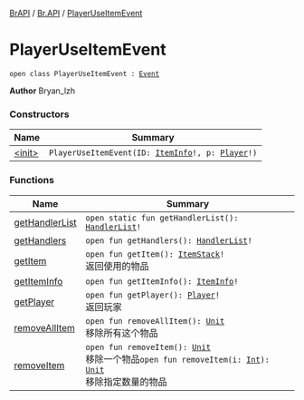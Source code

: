 [BrAPI](../../index.md) / [Br.API](../index.md) / [PlayerUseItemEvent](./index.md)

# PlayerUseItemEvent

`open class PlayerUseItemEvent : `[`Event`](https://hub.spigotmc.org/javadocs/spigot/org/bukkit/event/Event.html)

**Author**
Bryan_lzh

### Constructors

| Name | Summary |
|---|---|
| [&lt;init&gt;](-init-.md) | `PlayerUseItemEvent(ID: `[`ItemInfo`](../-item-info/index.md)`!, p: `[`Player`](https://hub.spigotmc.org/javadocs/spigot/org/bukkit/entity/Player.html)`!)` |

### Functions

| Name | Summary |
|---|---|
| [getHandlerList](get-handler-list.md) | `open static fun getHandlerList(): `[`HandlerList`](https://hub.spigotmc.org/javadocs/spigot/org/bukkit/event/HandlerList.html)`!` |
| [getHandlers](get-handlers.md) | `open fun getHandlers(): `[`HandlerList`](https://hub.spigotmc.org/javadocs/spigot/org/bukkit/event/HandlerList.html)`!` |
| [getItem](get-item.md) | `open fun getItem(): `[`ItemStack`](https://hub.spigotmc.org/javadocs/spigot/org/bukkit/inventory/ItemStack.html)`!`<br>返回使用的物品 |
| [getItemInfo](get-item-info.md) | `open fun getItemInfo(): `[`ItemInfo`](../-item-info/index.md)`!` |
| [getPlayer](get-player.md) | `open fun getPlayer(): `[`Player`](https://hub.spigotmc.org/javadocs/spigot/org/bukkit/entity/Player.html)`!`<br>返回玩家 |
| [removeAllItem](remove-all-item.md) | `open fun removeAllItem(): `[`Unit`](https://kotlinlang.org/api/latest/jvm/stdlib/kotlin/-unit/index.html)<br>移除所有这个物品 |
| [removeItem](remove-item.md) | `open fun removeItem(): `[`Unit`](https://kotlinlang.org/api/latest/jvm/stdlib/kotlin/-unit/index.html)<br>移除一个物品`open fun removeItem(i: `[`Int`](https://kotlinlang.org/api/latest/jvm/stdlib/kotlin/-int/index.html)`): `[`Unit`](https://kotlinlang.org/api/latest/jvm/stdlib/kotlin/-unit/index.html)<br>移除指定数量的物品 |
